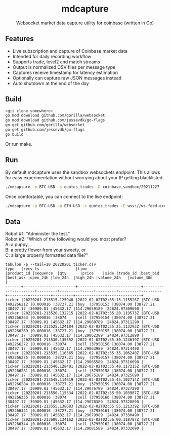 <h1 align="center">mdcapture</h2>
<p align="center">
Websocket market data capture utility for coinbase (written in Go)
</p>
<p align="center">

## Features

* Live subscription and capture of Coinbase market data
* Intended for daily recording workflow
* Supports trade, level2 and match streams
* Output is normalized CSV files per message type
* Captures receive timestamp for latency estimation
* Optionally can capture raw JSON messages instead
* Auto shutdown at the end of the day

## Build

```sh
<git clone somewhere>
go mod download github.com/gorilla/websocket
go mod download github.com/jessevdk/go-flags
go get github.com/gorilla/websocket
go get github.com/jessevdk/go-flags
go build
```

Or run make.

## Run

By default mdcapture uses the sandbox websockets endpoint. This allows for easy experimentation without worrying about your IP
getting blacklisted.

```sh
./mdcapture -p BTC-USD -s quotes_trades -D coinbase.sandbox/20211227 --status
```

Once comfortable, you can connect to the live endpoint:

```sh
./mdcapture -p BTC-USD -p ETH-USD -s quotes_trades -E wss://ws-feed.exchange.coinbase.com -D coinbase/20211227 --status
```

## Data

Robot #1: "Administer the test."<br>
Robot #2: "Which of the following would you most prefer? <br>
A: a puppy, <br>
B: a pretty flower from your sweety, or <br>
C: a large properly formatted data file?"<br>

```
tabulon -p --tail=10 20220201.ticker.csv
type   |recv_ts                |time                        |product_id |sequence  |qty      |price    |side |trade_id |best_bid |best_ask |open_24h |low_24h  |high_24h |volume_24h   |volume_30d     |
-------+-----------------------+----------------------------+-----------+----------+---------+---------+-----+---------+---------+---------+---------+---------+---------+-------------+---------------+
ticker |20220201-213515.125948 |2022-02-02T02:35:15.115526Z |BTC-USD    |492266212 |0.000016 |38727.21 |buy  |37950153 |38074.00 |38727.21 |38497.17 |30989.81 |45632.17 |114.29059189 |24824.97309690 |
ticker |20220201-213520.132215 |2022-02-02T02:35:20.119573Z |BTC-USD    |492266263 |0.000016 |38074    |sell |37950154 |38074.00 |38727.21 |38497.17 |30989.81 |45632.17 |114.29060789 |24824.97311290 |
ticker |20220201-213525.124184 |2022-02-02T02:35:25.113293Z |BTC-USD    |492266269 |0.000016 |38727.21 |buy  |37950155 |38074.00 |38727.21 |38497.17 |30989.81 |45632.17 |114.29062389 |24824.97312890 |
ticker |20220201-213530.135352 |2022-02-02T02:35:30.124619Z |BTC-USD    |492266272 |0.000016 |38074    |sell |37950156 |38074.00 |38727.21 |38497.17 |30989.81 |45632.17 |114.29063989 |24824.97314490 |
ticker |20220201-213535.116365 |2022-02-02T02:35:35.106240Z |BTC-USD    |492266275 |0.000016 |38727.21 |buy  |37950157 |38074.00 |38727.21 |38497.17 |30989.81 |45632.17 |114.29065589 |24824.97316090 |
ticker |20220201-213540.128401 |2022-02-02T02:35:40.117215Z |BTC-USD    |492266281 |0.000016 |38074    |sell |37950158 |38074.00 |38727.21 |38497.17 |30989.81 |45632.17 |114.29075189 |24824.97325690 |
ticker |20220201-213545.114619 |2022-02-02T02:35:45.102714Z |BTC-USD    |492266284 |0.000016 |38727.21 |buy  |37950159 |38074.00 |38727.21 |38497.17 |30989.81 |45632.17 |114.29076789 |24824.97327290 |
ticker |20220201-213550.115534 |2022-02-02T02:35:50.103987Z |BTC-USD    |492266335 |0.000016 |38074    |sell |37950160 |38074.00 |38727.21 |38497.17 |30989.81 |45632.17 |114.29078389 |24824.97328890 |
ticker |20220201-213555.138683 |2022-02-02T02:35:55.121339Z |BTC-USD    |492266341 |0.000016 |38727.21 |buy  |37950161 |38074.00 |38727.21 |38497.17 |30989.81 |45632.17 |114.29079989 |24824.97330490 |
ticker |20220201-213600.134162 |2022-02-02T02:36:00.118787Z |BTC-USD    |492266344 |0.000016 |38074    |sell |37950162 |38074.00 |38727.21 |38497.17 |30989.81 |45632.17 |114.29081589 |24824.97332090 |
```
